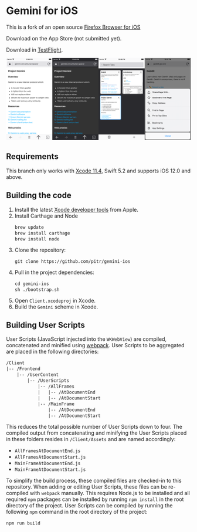 Gemini for iOS
===============

This is a fork of an open source [Firefox Browser for iOS](https://github.com/mozilla-mobile/firefox-ios)

Download on the App Store (not submitted yet).

Download in [TestFlight](https://testflight.apple.com/join/ln6yTtqK).

![Gemini screenshot](https://raw.githubusercontent.com/pitr/gemini-ios/master/screenshot.png)

Requirements
------------

This branch only works with [Xcode 11.4](https://apps.apple.com/app/xcode/id497799835), Swift 5.2 and supports iOS 12.0 and above.

Building the code
-----------------

1. Install the latest [Xcode developer tools](https://developer.apple.com/xcode/downloads/) from Apple.
1. Install Carthage and Node
    ```shell
    brew update
    brew install carthage
    brew install node
    ```
1. Clone the repository:
    ```shell
    git clone https://github.com/pitr/gemini-ios
    ```
1. Pull in the project dependencies:
    ```shell
    cd gemini-ios
    sh ./bootstrap.sh
    ```
1. Open `Client.xcodeproj` in Xcode.
1. Build the `Gemini` scheme in Xcode.

## Building User Scripts

User Scripts (JavaScript injected into the `WKWebView`) are compiled, concatenated and minified using [webpack](https://webpack.js.org/). User Scripts to be aggregated are placed in the following directories:

```
/Client
|-- /Frontend
    |-- /UserContent
        |-- /UserScripts
            |-- /AllFrames
            |   |-- /AtDocumentEnd
            |   |-- /AtDocumentStart
            |-- /MainFrame
                |-- /AtDocumentEnd
                |-- /AtDocumentStart
```

This reduces the total possible number of User Scripts down to four. The compiled output from concatenating and minifying the User Scripts placed in these folders resides in `/Client/Assets` and are named accordingly:

* `AllFramesAtDocumentEnd.js`
* `AllFramesAtDocumentStart.js`
* `MainFrameAtDocumentEnd.js`
* `MainFrameAtDocumentStart.js`

To simplify the build process, these compiled files are checked-in to this repository. When adding or editing User Scripts, these files can be re-compiled with `webpack` manually. This requires Node.js to be installed and all required `npm` packages can be installed by running `npm install` in the root directory of the project. User Scripts can be compiled by running the following `npm` command in the root directory of the project:

```
npm run build
```
